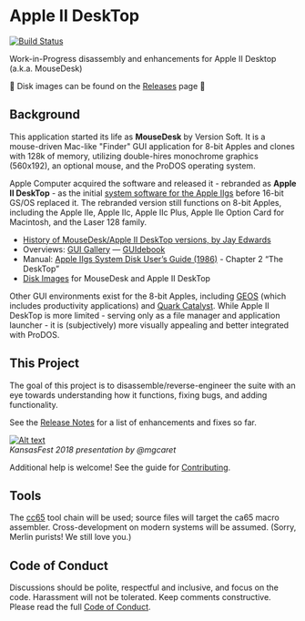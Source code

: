 # Apple II DeskTop

[![Build Status](https://travis-ci.org/inexorabletash/a2d.svg?branch=master)](https://travis-ci.org/inexorabletash/a2d)

Work-in-Progress disassembly and enhancements for Apple II Desktop (a.k.a. MouseDesk)

💾 Disk images can be found on the [Releases](https://github.com/inexorabletash/a2d/releases) page 💾

## Background

This application started its life as **MouseDesk** by Version Soft. It
is a mouse-driven Mac-like "Finder" GUI application for 8-bit Apples
and clones with 128k of memory, utilizing double-hires monochrome graphics
(560x192), an optional mouse, and the ProDOS operating system.

Apple Computer acquired the software and released it - rebranded as
**Apple II DeskTop** - as the initial 
[system software for the Apple IIgs](](http://www.whatisthe2gs.apple2.org.za/system-applications))
before 16-bit GS/OS replaced it. The rebranded version still functions
on 8-bit Apples, including the Apple IIe, Apple IIc, Apple IIc Plus, 
Apple IIe Option Card for Macintosh, and the Laser 128 family.

* [History of MouseDesk/Apple II DeskTop versions, by Jay Edwards](https://mirrors.apple2.org.za/ground.icaen.uiowa.edu/MiscInfo/Misc/mousedesk.info)
* Overviews: [GUI Gallery](http://toastytech.com/guis/a2desk.html) &mdash; [GUIdebook](https://guidebookgallery.org/guis/apple2/mousedesk)
* Manual: [Apple IIgs System Disk User’s Guide (1986)](https://mirrors.apple2.org.za/ftp.apple.asimov.net/documentation/misc/Apple%20IIgs%20System%20Disk%20Users%20Guide%20%281986%29.pdf) - Chapter 2 “The DeskTop”
* [Disk Images](https://mirrors.apple2.org.za/ftp.apple.asimov.net/images/masters/other_os/gui/) for MouseDesk and Apple II DeskTop

Other GUI environments exist for the 8-bit Apples, including 
[GEOS](http://toastytech.com/guis/a2geos.html) (which includes productivity applications) and 
[Quark Catalyst](http://toastytech.com/guis/qcat.html).
While Apple II DeskTop is more limited -
serving only as a file manager and application launcher - it is (subjectively)
more visually appealing and better integrated with ProDOS.

## This Project

The goal of this project is to disassemble/reverse-engineer the suite
with an eye towards understanding how it functions, fixing bugs, and
adding functionality.

See the [Release Notes](RELEASE-NOTES.md) for a list of enhancements and fixes so far.

[![Alt text](https://img.youtube.com/vi/zbElPj5zaBs/0.jpg)](https://www.youtube.com/watch?v=zbElPj5zaBs)
<br>
_KansasFest 2018 presentation by @mgcaret_

Additional help is welcome! See the guide for [Contributing](CONTRIBUTING.md).

## Tools

The [cc65](http://cc65.github.io/cc65/) tool chain will be used; source files will
target the ca65 macro assembler. Cross-development on modern systems will be assumed.
(Sorry, Merlin purists! We still love you.)

## Code of Conduct

Discussions should be polite, respectful and inclusive, and focus on the code.
Harassment will not be tolerated. Keep comments constructive.
Please read the full [Code of Conduct](CODE_OF_CONDUCT.md).
